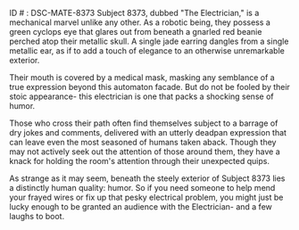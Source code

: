ID # : DSC-MATE-8373
Subject 8373, dubbed "The Electrician," is a mechanical marvel unlike any other. As a robotic being, they possess a green cyclops eye that glares out from beneath a gnarled red beanie perched atop their metallic skull. A single jade earring dangles from a single metallic ear, as if to add a touch of elegance to an otherwise unremarkable exterior.

Their mouth is covered by a medical mask, masking any semblance of a true expression beyond this automaton facade. But do not be fooled by their stoic appearance- this electrician is one that packs a shocking sense of humor.

Those who cross their path often find themselves subject to a barrage of dry jokes and comments, delivered with an utterly deadpan expression that can leave even the most seasoned of humans taken aback. Though they may not actively seek out the attention of those around them, they have a knack for holding the room's attention through their unexpected quips.

As strange as it may seem, beneath the steely exterior of Subject 8373 lies a distinctly human quality: humor. So if you need someone to help mend your frayed wires or fix up that pesky electrical problem, you might just be lucky enough to be granted an audience with the Electrician- and a few laughs to boot.